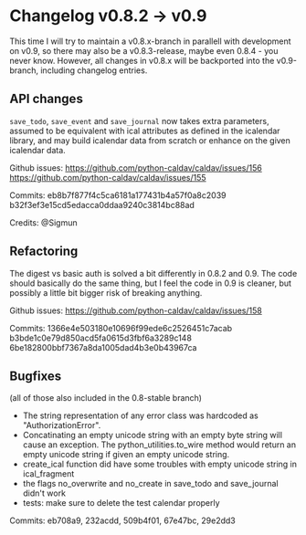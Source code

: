 # Changelog v0.8.2 -> v0.9

This time I will try to maintain a v0.8.x-branch in parallell with development on v0.9, so there may also be a v0.8.3-release, maybe even 0.8.4 - you never know.  However, all changes in v0.8.x will be backported into the v0.9-branch, including changelog entries.

## API changes

`save_todo`, `save_event` and `save_journal` now takes extra parameters, assumed to be equivalent with ical attributes as defined in the icalendar library, and may build icalendar data from scratch or enhance on the given icalendar data.

Github issues: https://github.com/python-caldav/caldav/issues/156 https://github.com/python-caldav/caldav/issues/155

Commits: eb8b7f877f4c5ca6181a177431b4a57f0a8c2039 b32f3ef3e15cd5edacca0ddaa9240c3814bc88ad

Credits: @Sigmun

## Refactoring

The digest vs basic auth is solved a bit differently in 0.8.2 and 0.9.  The code should basically do the same thing, but I feel the code in 0.9 is cleaner, but possibly a little bit bigger risk of breaking anything.

Github issues: https://github.com/python-caldav/caldav/issues/158

Commits: 1366e4e503180e10696f99ede6c2526451c7acab b3bde1c0e79d850acd5fa0615d3fbf6a3289c148 6be182800bbf7367a8da1005dad4b3e0b43967ca

## Bugfixes

(all of those also included in the 0.8-stable branch)

* The string representation of any error class was hardcoded as "AuthorizationError".
* Concatinating an empty unicode string with an empty byte string will cause an exception.  The python_utilities.to_wire method would return an empty unicode string if given an empty unicode string.
* create_ical function did have some troubles with empty unicode string in ical_fragment
* the flags no_overwrite and no_create in save_todo and save_journal didn't work
* tests: make sure to delete the test calendar properly

Commits: eb708a9, 232acdd, 509b4f01, 67e47bc, 29e2dd3
